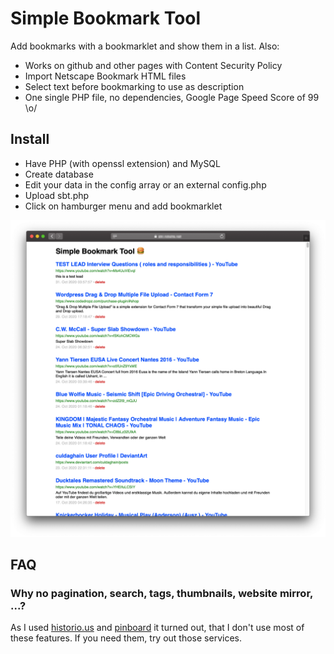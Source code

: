 # Simple Bookmark Tool

Add bookmarks with a bookmarklet and show them in a list. Also:

- Works on github and other pages with Content Security Policy
- Import Netscape Bookmark HTML files
- Select text before bookmarking to use as description
- One single PHP file, no dependencies, Google Page Speed Score of 99 \o/

## Install
- Have PHP (with openssl extension) and MySQL
- Create database
- Edit your data in the config array or an external config.php
- Upload sbt.php
- Click on hamburger menu and add bookmarklet

![Simple Bookmark Tool Screenshot](sbt-screenshot.png)

## FAQ

### Why no pagination, search, tags, thumbnails, website mirror, ...?

As I used [historio.us](https://historio.us) and [pinboard](https://pinboard.in/) it turned out, that I don't use most of these features. If you need them, try out those services.
